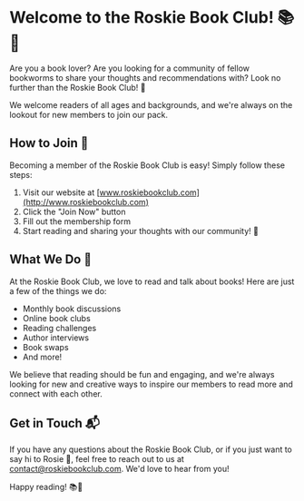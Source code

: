 # Welcome to the Roskie Book Club! 📚🐶

Are you a book lover? Are you looking for a community of fellow bookworms to share your thoughts and recommendations with? Look no further than the Roskie Book Club! 🎉

We welcome readers of all ages and backgrounds, and we're always on the lookout for new members to join our pack.

## How to Join 🐾

Becoming a member of the Roskie Book Club is easy! Simply follow these steps:

1. Visit our website at [www.roskiebookclub.com](http://www.roskiebookclub.com)
2. Click the "Join Now" button
3. Fill out the membership form
4. Start reading and sharing your thoughts with our community! 🤗

## What We Do 📖

At the Roskie Book Club, we love to read and talk about books! Here are just a few of the things we do:

- Monthly book discussions
- Online book clubs
- Reading challenges
- Author interviews
- Book swaps
- And more!

We believe that reading should be fun and engaging, and we're always looking for new and creative ways to inspire our members to read more and connect with each other.

## Get in Touch 📬

If you have any questions about the Roskie Book Club, or if you just want to say hi to Rosie 🐶, feel free to reach out to us at [contact@roskiebookclub.com](mailto:contact@roskiebookclub.com). We'd love to hear from you!

Happy reading! 📚🐾